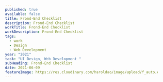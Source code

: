 ```yaml
---
published: true
available: false
title: Frond-End Checklist
description: Frond-End Checklist
workTitle: Frond-End Checklist
workDescription: Frond-End Checklist
tags:
  - work
  - Design
  - Web Development
year: "2021"
task: "UI Design, Web Development "
subHeading: Frond-End Checklist
date: 2021-06-09
featureImage: https://res.cloudinary.com/haroldao/image/upload/f_auto,q_auto/v1623248631/Coming_Soon_kzev2y.webp
---
```

